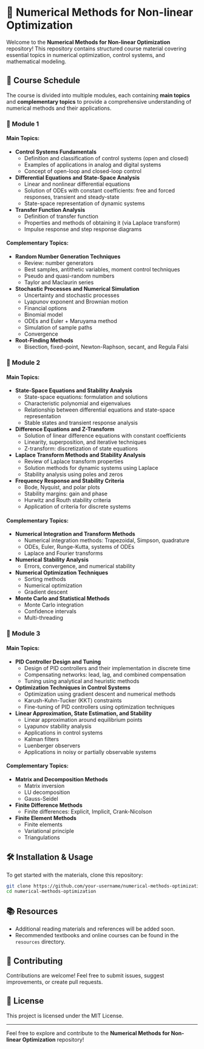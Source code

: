 # 📘 Numerical Methods for Non-linear Optimization

Welcome to the **Numerical Methods for Non-linear Optimization** repository! This repository contains structured course material covering essential topics in numerical optimization, control systems, and mathematical modeling.

## 📅 Course Schedule

The course is divided into multiple modules, each containing **main topics** and **complementary topics** to provide a comprehensive understanding of numerical methods and their applications.

### 📌 Module 1
#### **Main Topics:**
- **Control Systems Fundamentals**
  - Definition and classification of control systems (open and closed)
  - Examples of applications in analog and digital systems
  - Concept of open-loop and closed-loop control
- **Differential Equations and State-Space Analysis**
  - Linear and nonlinear differential equations
  - Solution of ODEs with constant coefficients: free and forced responses, transient and steady-state
  - State-space representation of dynamic systems
- **Transfer Function Analysis**
  - Definition of transfer function
  - Properties and methods of obtaining it (via Laplace transform)
  - Impulse response and step response diagrams

#### **Complementary Topics:**
- **Random Number Generation Techniques**
  - Review: number generators
  - Best samples, antithetic variables, moment control techniques
  - Pseudo and quasi-random numbers
  - Taylor and Maclaurin series
- **Stochastic Processes and Numerical Simulation**
  - Uncertainty and stochastic processes
  - Lyapunov exponent and Brownian motion
  - Financial options
  - Binomial model
  - ODEs and Euler + Maruyama method
  - Simulation of sample paths
  - Convergence
- **Root-Finding Methods**
  - Bisection, fixed-point, Newton-Raphson, secant, and Regula Falsi

### 📌 Module 2
#### **Main Topics:**
- **State-Space Equations and Stability Analysis**
  - State-space equations: formulation and solutions
  - Characteristic polynomial and eigenvalues
  - Relationship between differential equations and state-space representation
  - Stable states and transient response analysis
- **Difference Equations and Z-Transform**
  - Solution of linear difference equations with constant coefficients
  - Linearity, superposition, and iterative techniques
  - Z-transform: discretization of state equations
- **Laplace Transform Methods and Stability Analysis**
  - Review of Laplace transform properties
  - Solution methods for dynamic systems using Laplace
  - Stability analysis using poles and zeros
- **Frequency Response and Stability Criteria**
  - Bode, Nyquist, and polar plots
  - Stability margins: gain and phase
  - Hurwitz and Routh stability criteria
  - Application of criteria for discrete systems

#### **Complementary Topics:**
- **Numerical Integration and Transform Methods**
  - Numerical integration methods: Trapezoidal, Simpson, quadrature
  - ODEs, Euler, Runge-Kutta, systems of ODEs
  - Laplace and Fourier transforms
- **Numerical Stability Analysis**
  - Errors, convergence, and numerical stability
- **Numerical Optimization Techniques**
  - Sorting methods
  - Numerical optimization
  - Gradient descent
- **Monte Carlo and Statistical Methods**
  - Monte Carlo integration
  - Confidence intervals
  - Multi-threading

### 📌 Module 3
#### **Main Topics:**
- **PID Controller Design and Tuning**
  - Design of PID controllers and their implementation in discrete time
  - Compensating networks: lead, lag, and combined compensation
  - Tuning using analytical and heuristic methods
- **Optimization Techniques in Control Systems**
  - Optimization using gradient descent and numerical methods
  - Karush-Kuhn-Tucker (KKT) constraints
  - Fine-tuning of PID controllers using optimization techniques
- **Linear Approximation, State Estimation, and Stability**
  - Linear approximation around equilibrium points
  - Lyapunov stability analysis
  - Applications in control systems
  - Kalman filters
  - Luenberger observers
  - Applications in noisy or partially observable systems

#### **Complementary Topics:**
- **Matrix and Decomposition Methods**
  - Matrix inversion
  - LU decomposition
  - Gauss-Seidel
- **Finite Difference Methods**
  - Finite differences: Explicit, Implicit, Crank-Nicolson
- **Finite Element Methods**
  - Finite elements
  - Variational principle
  - Triangulations

## 🛠️ Installation & Usage

To get started with the materials, clone this repository:
```sh
git clone https://github.com/your-username/numerical-methods-optimization.git
cd numerical-methods-optimization
```

## 📚 Resources
- Additional reading materials and references will be added soon.
- Recommended textbooks and online courses can be found in the `resources` directory.

## 🤝 Contributing
Contributions are welcome! Feel free to submit issues, suggest improvements, or create pull requests.

## 📜 License
This project is licensed under the MIT License.

---
Feel free to explore and contribute to the **Numerical Methods for Non-linear Optimization** repository!

